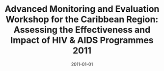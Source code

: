 ---
title: "Advanced Monitoring and Evaluation Workshop for the Caribbean Region: Assessing the Effectiveness and Impact of HIV & AIDS Programmes 2011"
collection: teaching
type: "Workshop"
permalink: /teaching/2011-monitoring-evaluation
venue: ""
date: 2011-01-01
location: "Montego Bay, Jamaica"
---
